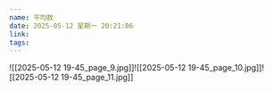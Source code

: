 ```yaml
---
name: 平均数
date: 2025-05-12 星期一 20:21:06
link: 
tags:
---
```

![[2025-05-12 19-45_page_9.jpg]]![[2025-05-12 19-45_page_10.jpg]]![[2025-05-12 19-45_page_11.jpg]]